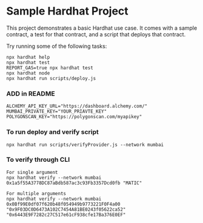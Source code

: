 # Sample Hardhat Project

This project demonstrates a basic Hardhat use case. It comes with a sample contract, a test for that contract, and a script that deploys that contract.

Try running some of the following tasks:

```shell
npx hardhat help
npx hardhat test
REPORT_GAS=true npx hardhat test
npx hardhat node
npx hardhat run scripts/deploy.js
```


### ADD in README
```
ALCHEMY_API_KEY_URL="https://dashboard.alchemy.com/"
MUMBAI_PRIVATE_KEY="YOUR_PRIAVTE_KEY"
POLYGONSCAN_KEY="https://polygonscan.com/myapikey"
```

### To run deploy and verify script
```
npx hardhat run scripts/verifyProvider.js --network mumbai
```

### To verify through CLI
```
For single argument
npx hardhat verify --network mumbai 0x1a5f55A3778DC87aBdb587ac3c93Fb3357Dcd0fb "MATIC"

For multiple arguments
npx hardhat verify --network mumbai 0x0Bf99E0df07f620b48f054949b9773221F0F4a00 "0x9F03DC0D6473A102C7454A81BE0243f05622ca52" "0x6443E9F7282c27C517e61cF938cfe17Ba376E0EF"
```
